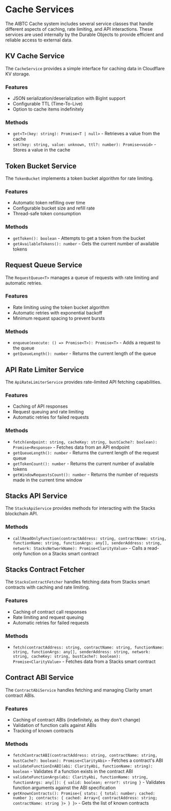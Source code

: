 # Cache Services

The AIBTC Cache system includes several service classes that handle different aspects of caching, rate limiting, and API interactions. These services are used internally by the Durable Objects to provide efficient and reliable access to external data.

## KV Cache Service

The `CacheService` provides a simple interface for caching data in Cloudflare KV storage.

### Features

- JSON serialization/deserialization with BigInt support
- Configurable TTL (Time-To-Live)
- Option to cache items indefinitely

### Methods

- `get<T>(key: string): Promise<T | null>` - Retrieves a value from the cache
- `set(key: string, value: unknown, ttl?: number): Promise<void>` - Stores a value in the cache

## Token Bucket Service

The `TokenBucket` implements a token bucket algorithm for rate limiting.

### Features

- Automatic token refilling over time
- Configurable bucket size and refill rate
- Thread-safe token consumption

### Methods

- `getToken(): boolean` - Attempts to get a token from the bucket
- `getAvailableTokens(): number` - Gets the current number of available tokens

## Request Queue Service

The `RequestQueue<T>` manages a queue of requests with rate limiting and automatic retries.

### Features

- Rate limiting using the token bucket algorithm
- Automatic retries with exponential backoff
- Minimum request spacing to prevent bursts

### Methods

- `enqueue(execute: () => Promise<T>): Promise<T>` - Adds a request to the queue
- `getQueueLength(): number` - Returns the current length of the queue

## API Rate Limiter Service

The `ApiRateLimiterService` provides rate-limited API fetching capabilities.

### Features

- Caching of API responses
- Request queuing and rate limiting
- Automatic retries for failed requests

### Methods

- `fetch(endpoint: string, cacheKey: string, bustCache?: boolean): Promise<Response>` - Fetches data from an API endpoint
- `getQueueLength(): number` - Returns the current length of the request queue
- `getTokenCount(): number` - Returns the current number of available tokens
- `getWindowRequestsCount(): number` - Returns the number of requests made in the current time window

## Stacks API Service

The `StacksApiService` provides methods for interacting with the Stacks blockchain API.

### Methods

- `callReadOnlyFunction(contractAddress: string, contractName: string, functionName: string, functionArgs: any[], senderAddress: string, network: StacksNetworkName): Promise<ClarityValue>` - Calls a read-only function on a Stacks smart contract

## Stacks Contract Fetcher

The `StacksContractFetcher` handles fetching data from Stacks smart contracts with caching and rate limiting.

### Features

- Caching of contract call responses
- Rate limiting and request queuing
- Automatic retries for failed requests

### Methods

- `fetch(contractAddress: string, contractName: string, functionName: string, functionArgs: any[], senderAddress: string, network: string, cacheKey: string, bustCache?: boolean): Promise<ClarityValue>` - Fetches data from a Stacks smart contract

## Contract ABI Service

The `ContractAbiService` handles fetching and managing Clarity smart contract ABIs.

### Features

- Caching of contract ABIs (indefinitely, as they don't change)
- Validation of function calls against ABIs
- Tracking of known contracts

### Methods

- `fetchContractABI(contractAddress: string, contractName: string, bustCache?: boolean): Promise<ClarityAbi>` - Fetches a contract's ABI
- `validateFunctionInABI(abi: ClarityAbi, functionName: string): boolean` - Validates if a function exists in the contract ABI
- `validateFunctionArgs(abi: ClarityAbi, functionName: string, functionArgs: any[]): { valid: boolean; error?: string }` - Validates function arguments against the ABI specification
- `getKnownContracts(): Promise<{ stats: { total: number; cached: number }; contracts: { cached: Array<{ contractAddress: string; contractName: string }> } }>` - Gets the list of known contracts
